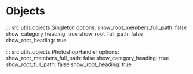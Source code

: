 # Objects

::: src.utils.objects.Singleton
    options:
        show_root_members_full_path: false
        show_category_heading: true
        show_root_full_path: false
        show_root_heading: true

::: src.utils.objects.PhotoshopHandler
    options:
        show_root_members_full_path: false
        show_category_heading: true
        show_root_full_path: false
        show_root_heading: true
